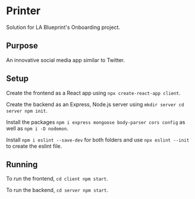 # Printer
Solution for LA Blueprint's Onboarding project.
## Purpose
An innovative social media app similar to Twitter.
## Setup
Create the frontend as a React app using `npx create-react-app client`.

Create the backend as an Express, Node.js server using `mkdir server cd server npm init`.  

Install the packages `npm i express mongoose body-parser cors config` as well as `npm i -D nodemon`.  

Install `npm i eslint --save-dev` for both folders and use `npx eslint --init` to create the eslint file.
## Running
To run the frontend, `cd client npm start`. 
 
To run the backend, `cd server npm start`.